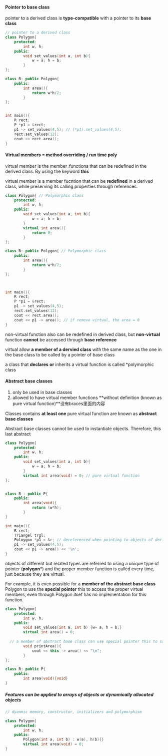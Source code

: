 #### Pointer to base class

pointer to a derived class is **type-compatible** with a pointer to its **base class**

```C++
// pointer to a derived class 
class Polygon{
    protected:
  		int w, h;
  	public:
  		void set_values(int a, int b){
            w = a; h = b;
        }
};

class R: public Polygon{
    public: 
  		int area(){
            return w*h/2;
        }
};


int main(){
    R rect;
  	P *p1 = &rect; 
  	p1 -> set_values(4,5); // (*p1).set_values(4,5); 
  	rect.set_values(12);
  	cout << rect.area();
}
```

####  Virtual members  = method overriding  / run time poly

virtual member is the member_functions that can be redefined in the derived class. By using the keyword **this** 



virtual member is a member fucntion that can be **redefined** in a derived class, while preserving its calling properties through references.

```C++
class Polygon{ // Polymorphic class
    protected:
  		int w, h;
  	public:
  		void set_values(int a, int b){
            w = a; h = b;
        }
  		virtual int area(){ 
           	return 0;
        }
};

class R: public Polygon{ // Polymorphic class
    public: 
  		int area(){
            return w*h/2;
        }
};



int main(){
    R rect;
  	P *p1 = &rect; 
  	p1 -> set_values(4,5);
  	rect.set_values(12);
  	cout << rect.area();
  	cout << p1 -> area(); // if remove virtual, the area = 0
}
```



non-virtual function also can be redefined in derived class, but **non-virtual** function **cannot** be accessed through **base reference** 

virtual allow **a member of a dervied class** with the same name as the one in the base class to be called by a pointer of base class

a class that **declares** **or** inherits a virtual function is called *polymorphic class



#### Abstract base classes

1. only be used in base classes
2. allowed to have virtual member functions **without definition (known as pure virtual function)**没有braces里面的内容



Classes contains **at least one** pure virtual function are known as **abstract base classes**

Abstract base classes cannot be used to instantiate objects. Therefore, this last abstract 



```C++
class Polygon{
    protected:
  		int w, h;
  	public:
  		void set_values(int a, int b){
            w = a; h = b;
        }
  		virtual int area(void) = 0; // pure virtual function
};


class R : public P{
    public:
  		int area(void){
            return (w*h);
        }
}

int main(){
    R rect;
  	Triangel trgl;
  	Poloygon *p1 = &r; // dereferenced when pointing to objects of derived classes
  	p1 -> set_values(4,5);
  	cout << p1 -> area() << '\n';
} 

```

objects of different but related types are referred to using a unique type of pointer (**polygon***) and the proper member function is called every time, just because they are virtual.

For example, it is even possible for a **member of the abstract base class** Polygon to use the **special pointer** this to access the proper virtual members, even through Polygon itsef has no implementation for this function.





```C++
class Polygon{
  	protected:	
 		int w, h;
  	public:
  		void set_values(int a, int b) {w= a; h = b;}
  		virtual int area() = 0;
  
  // a member of abstract base class can use special pointer this to saccess proper  virtual membesr
  		void printArea(){
            cout << this -> area() << "\n"; 
        }
};

class R: public P{
    public:
  		int area(void){void}
}
```

##### Features can be applied to arrays of objects or dynamically allocated objects

```c++
// dyanmic memory, constructor, initializers and polymorphism

class Polygon{
    protected: 
  		int w, h;
  	public:
  		Polygon(int a, int b) : w(a), h(b){}
  		virtual int area(void) = 0;
}
```


